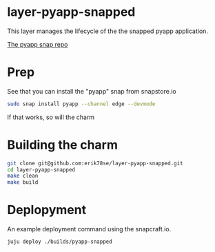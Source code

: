 # layer-pyapp-snapped

This layer manages the lifecycle of the the snapped pyapp application.

[The pyapp snap repo](https://github.com/erik78se/snap-pyapp)

# Prep

See that you can install the "pyapp" snap from snapstore.io
```bash
sudo snap install pyapp --channel edge --devmode
```
If that works, so will the charm

# Building the charm

```bash
git clone git@github.com:erik78se/layer-pyapp-snapped.git
cd layer-pyapp-snapped
make clean
make build
```

# Deplopyment
An example deployment command using the snapcraft.io.
```bash
juju deploy ./builds/pyapp-snapped
```
